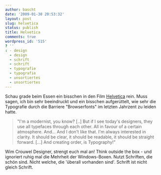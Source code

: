 ```yaml
---
author: bascht
date: '2009-01-30 20:53:32'
layout: post
slug: helvetica
status: publish
title: Helvetica
comments: true
wordpress_id: '515'
? ''
: - design
  - design
  - schrift
  - schrift
  - typografie
  - typografie
  - unsortiertes
  - unsortiertes
---
```


Schau grade beim Essen ein bisschen in den Film
[Helvetica](http://en.wikipedia.org/wiki/Helvetica_(film)) rein.
Muss sagen, ich bin sehr beeindruckt und ein bisschen aufgerüttelt,
wie sehr die Typografie durch die Barriere "Browserfonts" im
letzten Jahrzent zu leiden hatte.
> "I'm a modernist, you know? [..] But if I see today's designers,
> they use all typefaces through each other. All in favour of a
> certain atmosphere. And... And I don't like that. I'm always
> interested in clarity. It should be clear, it should be readable,
> it should be straight forward. [...] And creating order, is
> Typography!"

Wim Crouwel
Designer, strengt euch mal an! Think outside the box - und
ignoriert ruhig mal die Mehrheit der Windows-Boxen. Nutzt
Schriften, die schön sind. Nicht welche, die 'überall vorhanden
sind'.
Schrift ist nicht gleich Schrift.


